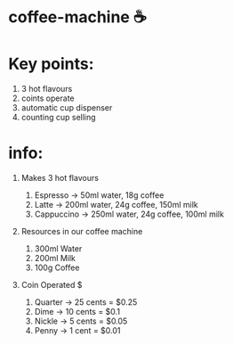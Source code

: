 # coffee-machine ☕

<!--
           __  __          
           / _|/ _|         
  ___ ___ | |_| |_ ___  ___ 
 / __/ _ \|  _|  _/ _ \/ _ \
| (_| (_) | | | ||  __/  __/
 \___\___/|_| |_| \___|\___|
                            
                            
-->

# Key points:
1. 3 hot flavours
2. coints operate
3. automatic cup dispenser
4. counting cup selling

# info:
1. Makes 3 hot flavours
   1. Espresso -> 50ml water, 18g coffee
   2. Latte -> 200ml water, 24g coffee, 150ml milk
   3. Cappuccino -> 250ml water, 24g coffee, 100ml milk

2. Resources in our coffee machine
   1. 300ml Water
   2. 200ml Milk
   3. 100g Coffee
3. Coin Operated $
   1. Quarter -> 25 cents = $0.25
   2. Dime -> 10 cents = $0.1
   3. Nickle -> 5 cents = $0.05
   4. Penny -> 1 cent = $0.01
